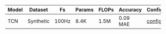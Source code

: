 | Model          | Dataset            | Fs     | Params | FLOPs | Accuracy  | Config       |
| -------------- | ------------------ | ------ | ------ | ----- | --------- | ------------ |
| TCN            | Synthetic          | 100Hz  | 8.4K   | 1.5M  | 0.09 MAE  | [config](https://github.com/AmbiqAI/heartkit/blob/main/configs/denoise-class-1.json) |
